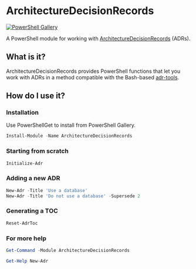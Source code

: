 # ArchitectureDecisionRecords

[![PowerShell Gallery](https://img.shields.io/powershellgallery/dt/ArchitectureDecisionRecords.svg)](https://www.powershellgallery.com/packages/ArchitectureDecisionRecords)

A PowerShell module for working with [ArchitectureDecisionRecords](http://thinkrelevance.com/blog/2011/11/15/documenting-architecture-decisions) (ADRs).

## What is it?

ArchitectureDecisionRecords provides PowerShell functions that let you work with ADRs in a method compatible with the Bash-based [adr-tools](https://github.com/npryce/adr-tools).

## How do I use it?

### Installation

Use PowerShellGet to install from PowerShell Gallery.

```powershell
Install-Module -Name ArchitectureDecisionRecords
```

### Starting from scratch

```powershell
Initialize-Adr
```

### Adding a new ADR

```powershell
New-Adr -Title 'Use a database'
New-Adr -Title 'Do not use a database' -Supersede 2
```

### Generating a TOC

```powershell
Reset-AdrToc
```

### For more help

```powershell
Get-Command -Module ArchitectureDecisionRecords
```

```powershell
Get-Help New-Adr
```
